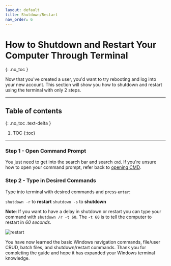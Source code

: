 ```yaml
---
layout: default
title: Shutdown/Restart
nav_order: 6
---
```


# **How to Shutdown and Restart Your Computer Through Terminal**
{: .no_toc }

Now that you've created a user, you'd want to try rebooting and log into your new account.
This section will show you how to shutdown and restart using the terminal with only 2 steps. 

---
## Table of contents
{: .no_toc .text-delta }

1. TOC
{:toc}

---

### Step 1 - Open Command Prompt

You just need to get into the search bar and search `cmd`. If you're unsure how to open your command prompt, refer back to [opening CMD](https://iliaamiri.github.io/elisa-ilia/docs/navigateThroughFilesystem/#searching-and-opening-cmd-using-windows-search).

### Step 2 - Type in Desired Commands

Type into terminal with desired commands and press `enter`: 

`shutdown -r` to **restart**
`shutdown -s` to **shutdown**


**Note**: If you want to have a delay in shutdown or restart you can type your command with `shutdown /r -t 60`. The `-t 60` is to tell the computer to restart in *60 seconds*. 

![restart](https://i.imgur.com/EFtIJE4.jpg)

You have now learned the basic Windows navigation commands, file/user CRUD, batch files, and shutdown/restart commands.  Thank you for completing the guide and hope it has expanded your Windows terminal knowledge. 
